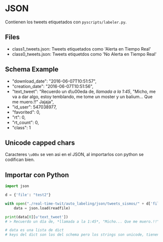 # JSON
Contienen los tweets etiquetados con ```pyscripts/labeler.py```.

## Files
* class1_tweets.json: Tweets etiquetados como 'Alerta en Tiempo Real'
* class0_tweets.json: Tweets etiquetdos como 'No Alerta en Tiempo Real'

## Schema Example
* 	"download_date": "2016-06-07T10:51:57",
*   "creation_date": "2016-06-07T10:51:56",
*   "text_tweet": "Recuerdo un d\u00eda de, *llamada a la 1:45*, \"Micho, me va a dar algo, estoy temblando, me tome un moster y un balium... Que me muero.!!\" Jajaja",
*   "id_user": 547038977,
*   "favorited": 0,
*   "rt": 0,
*   "rt_count": 0,
*   "class": 1

## Unicode capped chars
Caracteres ```\u00x``` se ven asi en el JSON, al importarlos con python se codifican bien.


## Importar con Python
```python
import json

d = {'file': "test2"}

with open("./real-time-twit/auto_labeling/json/tweets_sismos/" + d['file'] + ".json", "r") as readfile:
    data = json.load(readfile)

print(data[0][u'text_tweet'])
# > Recuerdo un día de, *llamada a la 1:45*, "Micho... Que me muero.!!"

# data es una lista de dict
# keys del dict son los del schema pero los strings son unicode, tienen una u antes de las '': u'download_date', u'rt', etc.


```

